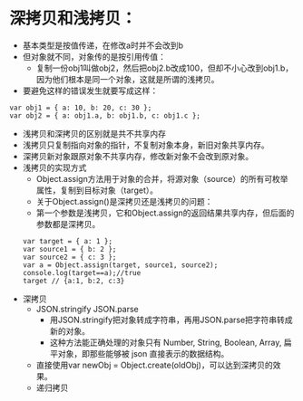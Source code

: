 # 深拷贝和浅拷贝：
* 基本类型是按值传递，在修改a时并不会改到b
* 但对象就不同，对象传的是按引用传值：
  * 复制一份obj1叫做obj2，然后把obj2.b改成100，但却不小心改到obj1.b，因为他们根本是同一个对象，这就是所谓的浅拷贝。
* 要避免这样的错误发生就要写成这样：
```
var obj1 = { a: 10, b: 20, c: 30 };
var obj2 = { a: obj1.a, b: obj1.b, c: obj1.c };
```
* 浅拷贝和深拷贝的区别就是共不共享内存
* 浅拷贝只复制指向对象的指针，不复制对象本身，新旧对象共享内存。
* 深拷贝新对象跟原对象不共享内存，修改新对象不会改到原对象。
* 浅拷贝的实现方式
  * Object.assign方法用于对象的合并，将源对象（source）的所有可枚举属性，复制到目标对象（target）。
  * 关于Object.assign()是深拷贝还是浅拷贝的问题：
  * 第一个参数是浅拷贝，它和Object.assign的返回结果共享内存，但后面的参数都是深拷贝。
  ```
  var target = { a: 1 };
  var source1 = { b: 2 };
  var source2 = { c: 3 };
  var a = Object.assign(target, source1, source2);
  console.log(target==a);//true
  target // {a:1, b:2, c:3}
  ```
* 深拷贝
  * JSON.stringify JSON.parse
    * 用JSON.stringify把对象转成字符串，再用JSON.parse把字符串转成新的对象。
    * 这种方法能正确处理的对象只有 Number, String, Boolean, Array, 扁平对象，即那些能够被 json 直接表示的数据结构。
  * 直接使用var newObj = Object.create(oldObj)，可以达到深拷贝的效果。
  * 递归拷贝

